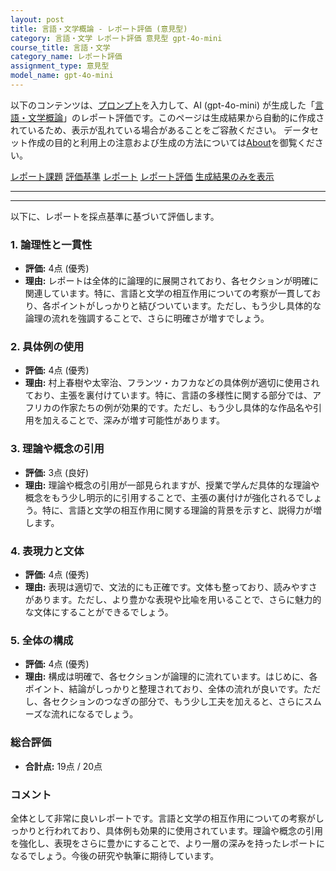 ```yaml
---
layout: post
title: 言語・文学概論 - レポート評価 (意見型)
category: 言語・文学 レポート評価 意見型 gpt-4o-mini
course_title: 言語・文学
category_name: レポート評価
assignment_type: 意見型
model_name: gpt-4o-mini
---
```


以下のコンテンツは、[プロンプト](http://127.0.0.1:8000/generated/言語・文学/gpt-4o-mini/prompt_レポート評価-意見型.md)を入力して、AI (gpt-4o-mini) が生成した「[言語・文学概論](/contents/言語・文学/)」のレポート評価です。このページは生成結果から自動的に作成されているため、表示が乱れている場合があることをご容赦ください。
データセット作成の目的と利用上の注意および生成の方法については[About](/About)を御覧ください。

[レポート課題](../レポート課題-意見型)
[評価基準](../評価基準-意見型)
[レポート](../レポート-意見型)
[レポート評価](../レポート評価-意見型)
[生成結果のみを表示](http://127.0.0.1:8000/generated/言語・文学/gpt-4o-mini/レポート評価-意見型.md)
  

***
***
  
以下に、レポートを採点基準に基づいて評価します。

### 1. 論理性と一貫性
- **評価:** 4点 (優秀)
- **理由:** レポートは全体的に論理的に展開されており、各セクションが明確に関連しています。特に、言語と文学の相互作用についての考察が一貫しており、各ポイントがしっかりと結びついています。ただし、もう少し具体的な論理の流れを強調することで、さらに明確さが増すでしょう。

### 2. 具体例の使用
- **評価:** 4点 (優秀)
- **理由:** 村上春樹や太宰治、フランツ・カフカなどの具体例が適切に使用されており、主張を裏付けています。特に、言語の多様性に関する部分では、アフリカの作家たちの例が効果的です。ただし、もう少し具体的な作品名や引用を加えることで、深みが増す可能性があります。

### 3. 理論や概念の引用
- **評価:** 3点 (良好)
- **理由:** 理論や概念の引用が一部見られますが、授業で学んだ具体的な理論や概念をもう少し明示的に引用することで、主張の裏付けが強化されるでしょう。特に、言語と文学の相互作用に関する理論的背景を示すと、説得力が増します。

### 4. 表現力と文体
- **評価:** 4点 (優秀)
- **理由:** 表現は適切で、文法的にも正確です。文体も整っており、読みやすさがあります。ただし、より豊かな表現や比喩を用いることで、さらに魅力的な文体にすることができるでしょう。

### 5. 全体の構成
- **評価:** 4点 (優秀)
- **理由:** 構成は明確で、各セクションが論理的に流れています。はじめに、各ポイント、結論がしっかりと整理されており、全体の流れが良いです。ただし、各セクションのつなぎの部分で、もう少し工夫を加えると、さらにスムーズな流れになるでしょう。

### 総合評価
- **合計点:** 19点 / 20点

### コメント
全体として非常に良いレポートです。言語と文学の相互作用についての考察がしっかりと行われており、具体例も効果的に使用されています。理論や概念の引用を強化し、表現をさらに豊かにすることで、より一層の深みを持ったレポートになるでしょう。今後の研究や執筆に期待しています。
